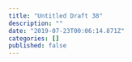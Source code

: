```yaml
---
title: "Untitled Draft 38"
description: ""
date: "2019-07-23T00:06:14.871Z"
categories: []
published: false
---
```



